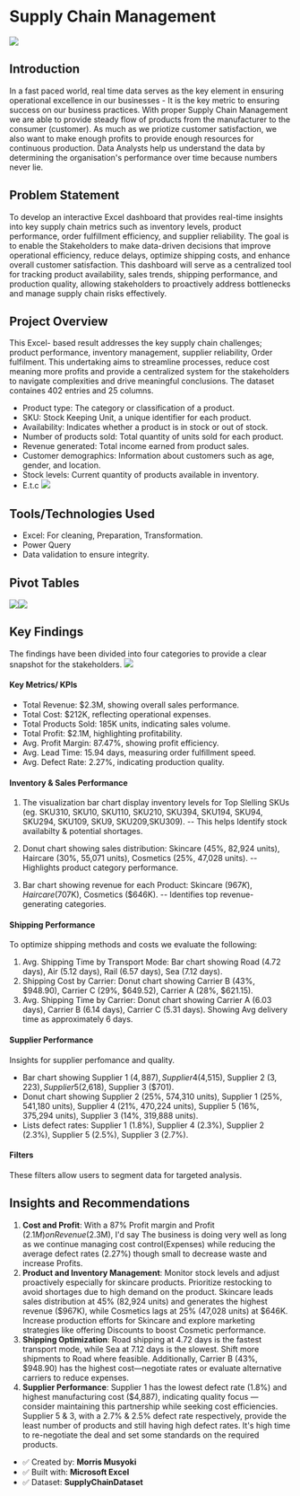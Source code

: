 # Supply Chain Management
![](supplychain.jpg)
## Introduction
In a fast paced world, real time data serves as the key element in ensuring operational excellence in our businesses - It is the key metric to ensuring success on our business practices. With proper Supply Chain Management we are able to provide steady flow of products from the manufacturer to the consumer (customer).  As much as we priotize customer satisfaction, we also want to make enough profits to provide enough resources for continuous production. Data Analysts help us understand the data by determining the organisation's performance over time because numbers never lie.
## Problem Statement
To develop an interactive Excel dashboard that provides real-time insights into key supply chain metrics such as inventory levels, product performance, order fulfillment efficiency, and supplier reliability. The goal is to enable the Stakeholders to make data-driven decisions that improve operational efficiency, reduce delays, optimize shipping costs, and enhance overall customer satisfaction. This dashboard will serve as a centralized tool for tracking product availability, sales trends, shipping performance, and production quality, allowing stakeholders to proactively address bottlenecks and manage supply chain risks effectively.
## Project Overview
This Excel- based result addresses the key supply chain challenges; product performance, inventory management, supplier reliability, Order fulfilment. This undertaking aims to streamline processes, reduce cost meaning more profits and provide a centralized system for the stakeholders to navigate complexities and drive meaningful conclusions.
The dataset containes 402 entries and 25 columns.
- Product type:	The category or classification of a product.
- SKU: Stock Keeping Unit, a unique identifier for each product.
- Availability:	Indicates whether a product is in stock or out of stock.
- Number of products sold: Total quantity of units sold for each product.
- Revenue generated:	Total income earned from product sales.
- Customer demographics:	Information about customers such as age, gender, and location.
- Stock levels:	Current quantity of products available in inventory.
- E.t.c
  ![](datatable.png)
## Tools/Technologies Used
- Excel: For cleaning, Preparation, Transformation.
- Power Query
- Data validation to ensure integrity.
## Pivot Tables
![](pivot1.png)![](pivot2.png)
## Key Findings
The findings have been divided into four categories to provide a clear snapshot for the stakeholders.
![](sc_dashboard.png)
#### Key Metrics/ KPIs
- Total Revenue: $2.3M, showing overall sales performance.
- Total Cost: $212K, reflecting operational expenses.
- Total Products Sold: 185K units, indicating sales volume.
- Total Profit: $2.1M, highlighting profitability.
- Avg. Profit Margin: 87.47%, showing profit efficiency.
- Avg. Lead Time: 15.94 days, measuring order fulfillment speed.
- Avg. Defect Rate: 2.27%, indicating production quality.
#### Inventory & Sales Performance
1. The visualization bar chart display inventory levels for Top Slelling SKUs (eg. SKU310, SKU10, SKU110, SKU210, SKU394, SKU194, SKU94, SKU294, SKU109, SKU9, SKU209,SKU309).
-- This helps Identify stock availabilty & potential shortages.

2. Donut chart showing sales distribution: Skincare (45%, 82,924 units), Haircare (30%, 55,071 units), Cosmetics (25%, 47,028 units).
-- Highlights product category performance.

3. Bar chart showing revenue for each Product: Skincare ($967K), Haircare ($707K), Cosmetics ($646K).
-- Identifies top revenue-generating categories.
#### Shipping Performance
To optimize shipping methods and costs we evaluate the following:
1. Avg. Shipping Time by Transport Mode: Bar chart showing Road (4.72 days), Air (5.12 days), Rail (6.57 days), Sea (7.12 days).
2. Shipping Cost by Carrier: Donut chart showing Carrier B (43%, $948.90), Carrier C (29%, $649.52), Carrier A (28%, $621.15).
3. Avg. Shipping Time by Carrier: Donut chart showing Carrier A (6.03 days), Carrier B (6.14 days), Carrier C (5.31 days). Showing Avg delivery time as approximately 6 days.

#### Supplier Performance
Insights for supplier perfomance and quality.
- Bar chart showing Supplier 1 ($4,887), Supplier 4 ($4,515), Supplier 2 ($3,223), Supplier 5 ($2,618), Supplier 3 ($701).
- Donut chart showing Supplier 2 (25%, 574,310 units), Supplier 1 (25%, 541,180 units), Supplier 4 (21%, 470,224 units), Supplier 5 (16%, 375,294 units), Supplier 3 (14%, 319,888 units).
- Lists defect rates: Supplier 1 (1.8%), Supplier 4 (2.3%), Supplier 2 (2.3%), Supplier 5 (2.5%), Supplier 3 (2.7%).

#### Filters
These filters allow users to segment data for targeted analysis.

## Insights and Recommendations
1. **Cost and Profit**: With a 87% Profit margin and Profit ($2.1M) on Revenue ($2.3M), I'd say The business is doing very well as long as we continue managing cost control(Expenses) while reducing the average defect rates (2.27%) though small to decrease waste and increase Profits.
2. **Product and Inventory Management**: Monitor stock levels and adjust proactively especially for skincare products. Prioritize restocking to avoid shortages due to high demand on the product. Skincare leads sales distribution at 45% (82,924 units) and generates the highest revenue ($967K), while Cosmetics lags at 25% (47,028 units) at $646K. Increase production efforts for Skincare and explore marketing strategies like offering Discounts to boost Cosmetic performance.
3. **Shipping Optimization**: Road shipping at 4.72 days is the fastest transport mode, while Sea at 7.12 days is the slowest. Shift more shipments to Road where feasible. Additionally, Carrier B (43%, $948.90) has the highest cost—negotiate rates or evaluate alternative carriers to reduce expenses.
4. **Supplier Performance**: Supplier 1 has the lowest defect rate (1.8%) and highest manufacturing cost ($4,887), indicating quality focus — consider maintaining this partnership while seeking cost efficiencies. Supplier 5 & 3, with a 2.7% & 2.5% defect rate respectively, provide the least number of products and still having high defect rates. It's high time to re-negotiate the deal and set some standards on the required products.

- ✅ Created by: **Morris Musyoki**
- ✅ Built with: **Microsoft Excel**
- ✅ Dataset: **SupplyChainDataset**
